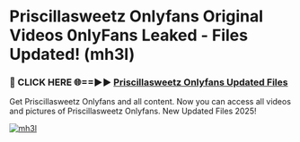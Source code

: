 # Priscillasweetz Onlyfans Original Videos 0nlyFans Leaked - Files Updated! (mh3l)

<h3>🔴 CLICK HERE 🌐==►► <a href="https://tinyurl.com/ehrbuxhb" rel="nofollow">Priscillasweetz Onlyfans Updated Files</a></h3>

Get Priscillasweetz Onlyfans and all content. Now you can access all videos and pictures of Priscillasweetz Onlyfans. New Updated Files 2025!

[![mh3l](https://i.imgur.com/lVYEuWS.gif)](https://tinyurl.com/ehrbuxhb)

